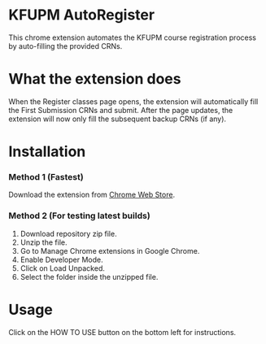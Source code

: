 # KFUPM AutoRegister

This chrome extension automates the KFUPM course registration process by auto-filling the provided CRNs.

# What the extension does

When the Register classes page opens, the extension will automatically fill the First Submission CRNs and submit. After the page updates, the extension will now only fill the subsequent backup CRNs (if any).

# Installation
### Method 1 (Fastest)
Download the extension from [Chrome Web Store](https://chrome.google.com/webstore/detail/autoregister/cdnggghhipolhgompbcoofhkebpogdoe/reviews?authuser=2).

### Method 2 (For testing latest builds)
1. Download repository zip file.
2. Unzip the file.
3. Go to Manage Chrome extensions in Google Chrome.
4. Enable Developer Mode.
5. Click on Load Unpacked.
6. Select the folder inside the unzipped file.

# Usage
Click on the HOW TO USE button on the bottom left for instructions.
